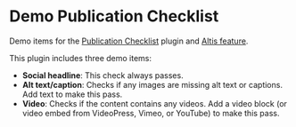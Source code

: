 # Demo Publication Checklist

Demo items for the [Publication Checklist](https://github.com/humanmade/publication-checklist) plugin and [Altis feature](https://www.altis-dxp.com/resources/docs/workflow/publication-checklist/).

This plugin includes three demo items:

* **Social headline**: This check always passes.
* **Alt text/caption**: Checks if any images are missing alt text or captions. Add text to make this pass.
* **Video**: Checks if the content contains any videos. Add a video block (or video embed from VideoPress, Vimeo, or YouTube) to make this pass.
